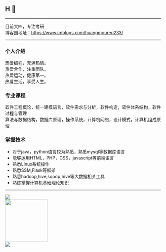 ## H 👋
****
目前大四，专注考研  
博客园地址：https://www.cnblogs.com/huangmouren233/
****
### 个人介绍
热爱编程，充满热情。</br>
热爱合作，注重团队。</br>
热爱运动，健康第一。</br>
热爱生活，享受人生。
### 专业课程
软件工程概论，统一建模语言，软件需求与分析，软件构造，软件体系结构，软件过程与管理  
算法与数据结构，数据库原理，操作系统，计算机网络，设计模式，计算机组成原理
### 掌握技术
* 对于java，python语言较为熟悉，熟悉mysql等数据库语言
* 能够运用HTML，PHP，CSS，javascript等前端语言
* 熟悉Linux系统操作
* 熟悉SSM,Flask等框架
* 熟悉hadoop,hive,sqoop,hive等大数据相关工具
* 熟练掌握计算机基础理论知识
****
<div> <img src="https://metrics.lecoq.io/huangmouren?template=classic&config.timezone=Asia%2FShanghai"> </div>
<div> <img height="137px" src="https://github-readme-stats.vercel.app/api?username=huangmouren233&hide_title=true&hide_border=true&show_icons=trueline_height=21&text_color=000&icon_color=000&bg_color=0,ea6161,ffc64d,fffc4d,52fa5a&theme=graywhite" /> </div>
<div> <img src="https://github-readme-stats.vercel.app/api/top-langs/?username=huangmouren233&hide_title=true&hide_border=true&layout=compact&langs_count=6&text_color=000&icon_color=fff&bg_color=0,52fa5a,4dfcff,c64dff&theme=graywhite" /> </div>

